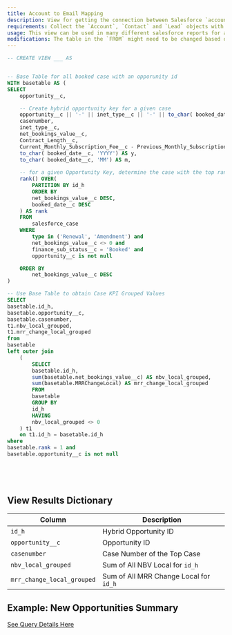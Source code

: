 ```yaml
---
title: Account to Email Mapping
description: View for getting the connection between Salesforce `accountid` to the relevant user `email`.
requirements: Collect the `Account`, `Contact` and `Lead` objects with the Panoply Salesforce data source.
usage: This view can be used in many different salesforce reports for a quick connection between `accountid` and the relevant `email`.
modifications: The table in the `FROM` might need to be changed based on Schema and Destination settings in the data source. Different filters can be added throughout the query, either in the subquery or by adding a `WHERE` clause in the final query.
---
```


```sql
-- CREATE VIEW ___ AS


-- Base Table for all booked case with an opporunity id
WITH basetable AS (
SELECT
	opportunity__c,

	-- Create hybrid opportunity key for a given case
	opportunity__c || '-' || inet_type__c || '-' || to_char( booked_date__c, 'YYYY') || '-' || to_char( booked_date__c, 'MM') AS id_h,
	casenumber,
	inet_type__c,
	net_bookings_value__c,
	Contract_Length__c,
	Current_Monthly_Subscription_Fee__c - Previous_Monthly_Subscription_Fee__c as MRRChangeLocal,
	to_char( booked_date__c, 'YYYY') AS y,
	to_char( booked_date__c, 'MM') AS m,
	
	-- for a given Opportunity Key, determine the case with the top rank as determined by highest NBV
	rank() OVER(     
		PARTITION BY id_h
		ORDER BY
		net_bookings_value__c DESC,
		booked_date__c DESC
	) AS rank
	FROM
		salesforce_case
	WHERE
		type in ('Renewal', 'Amendment') and
		net_bookings_value__c <> 0 and
		finance_sub_status__c = 'Booked' and
		opportunity__c is not null

	ORDER BY
		net_bookings_value__c DESC
)

-- Use Base Table to obtain Case KPI Grouped Values
SELECT
basetable.id_h,
basetable.opportunity__c,
basetable.casenumber,
t1.nbv_local_grouped,
t1.mrr_change_local_grouped
from
basetable
left outer join
    (
		SELECT
		basetable.id_h,
		sum(basetable.net_bookings_value__c) AS nbv_local_grouped,
		sum(basetable.MRRChangeLocal) AS mrr_change_local_grouped
		FROM
		basetable	
		GROUP BY
		id_h
		HAVING
		nbv_local_grouped <> 0
	) t1
	on t1.id_h = basetable.id_h
where
basetable.rank = 1 and
basetable.opportunity__c is not null


	    
	    

```

## View Results Dictionary

| Column | Description |
| --- | --- |
| `id_h`| Hybrid Opportunity ID |
| `opportunity__c`| Opportunity ID |
| `casenumber`| Case Number of the Top Case |
| `nbv_local_grouped` | Sum of All NBV Local for `id_h` |
| `mrr_change_local_grouped` | Sum of All MRR Change Local for `id_h` |

## Example: New Opportunities Summary

[See Query Details Here](https://github.com/panoplyio/sql-library/blob/master/salesforce/queries/new_opps_summary.md)
